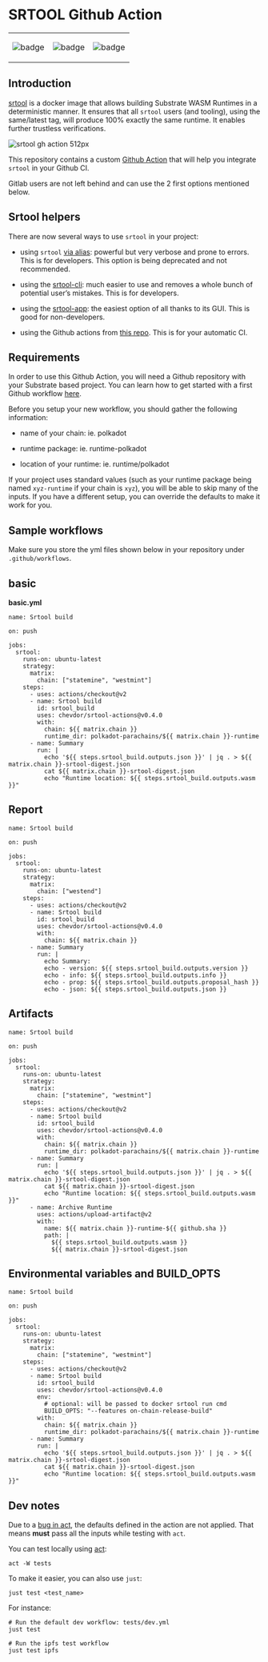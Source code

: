 # SRTOOL Github Action

<table>
<colgroup>
<col style="width: 33%" />
<col style="width: 33%" />
<col style="width: 33%" />
</colgroup>
<tbody>
<tr class="odd">
<td style="text-align: left;"><p><img src="https://github.com/chevdor/srtool-actions/actions/workflows/bridges.yml/badge.svg?branch=master" alt="badge" /></p></td>
<td style="text-align: left;"><p><img src="https://github.com/chevdor/srtool-actions/actions/workflows/cumulus.yml/badge.svg?branch=master" alt="badge" /></p></td>
<td style="text-align: left;"><p><img src="https://github.com/chevdor/srtool-actions/actions/workflows/polkadot.yml/badge.svg?branch=master" alt="badge" /></p></td>
</tr>
</tbody>
</table>

## Introduction

[srtool](https://github.com/chevdor/srtool) is a docker image that allows building Substrate WASM Runtimes in a deterministic manner. It ensures that all `srtool` users (and tooling), using the same/latest tag, will produce 100% exactly the same runtime. It enables further trustless verifications.

![srtool gh action 512px](resources/logo/srtool-gh-action_512px.png)

This repository contains a custom [Github Action](https://docs.github.com/en/actions) that will help you integrate `srtool` in your Github CI.

Gitlab users are not left behind and can use the 2 first options mentioned below.

## Srtool helpers

There are now several ways to use `srtool` in your project:

-   using `srtool` [via alias](https://github.com/chevdor/srtool#user-content-using-an-alias): powerful but very verbose and prone to errors. This is for developers. This option is being deprecated and not recommended.

-   using the [srtool-cli](https://github.com/chevdor/srtool-cli): much easier to use and removes a whole bunch of potential user’s mistakes. This is for developers.

-   using the [srtool-app](https://github.com/chevdor/srtool-app): the easiest option of all thanks to its GUI. This is good for non-developers.

-   using the Github actions from [this repo](https://github.com/chevdor/srtool-actions). This is for your automatic CI.

## Requirements

In order to use this Github Action, you will need a Github repository with your Substrate based project. You can learn how to get started with a first Github workflow [here](https://docs.github.com/en/actions/quickstart).

Before you setup your new workflow, you should gather the following information:

-   name of your chain: ie. polkadot

-   runtime package: ie. runtime-polkadot

-   location of your runtime: ie. runtime/polkadot

If your project uses standard values (such as your runtime package being named `xyz-runtime` if your chain is `xyz`), you will be able to skip many of the inputs. If you have a different setup, you can override the defaults to make it work for you.

## Sample workflows

Make sure you store the yml files shown below in your repository under `.github/workflows`.

## basic

**basic.yml**

    name: Srtool build

    on: push

    jobs:
      srtool:
        runs-on: ubuntu-latest
        strategy:
          matrix:
            chain: ["statemine", "westmint"]
        steps:
          - uses: actions/checkout@v2
          - name: Srtool build
            id: srtool_build
            uses: chevdor/srtool-actions@v0.4.0
            with:
              chain: ${{ matrix.chain }}
              runtime_dir: polkadot-parachains/${{ matrix.chain }}-runtime
          - name: Summary
            run: |
              echo '${{ steps.srtool_build.outputs.json }}' | jq . > ${{ matrix.chain }}-srtool-digest.json
              cat ${{ matrix.chain }}-srtool-digest.json
              echo "Runtime location: ${{ steps.srtool_build.outputs.wasm }}"

## Report

    name: Srtool build

    on: push

    jobs:
      srtool:
        runs-on: ubuntu-latest
        strategy:
          matrix:
            chain: ["westend"]
        steps:
          - uses: actions/checkout@v2
          - name: Srtool build
            id: srtool_build
            uses: chevdor/srtool-actions@v0.4.0
            with:
              chain: ${{ matrix.chain }}
          - name: Summary
            run: |
              echo Summary:
              echo - version: ${{ steps.srtool_build.outputs.version }}
              echo - info: ${{ steps.srtool_build.outputs.info }}
              echo - prop: ${{ steps.srtool_build.outputs.proposal_hash }}
              echo - json: ${{ steps.srtool_build.outputs.json }}

## Artifacts

    name: Srtool build

    on: push

    jobs:
      srtool:
        runs-on: ubuntu-latest
        strategy:
          matrix:
            chain: ["statemine", "westmint"]
        steps:
          - uses: actions/checkout@v2
          - name: Srtool build
            id: srtool_build
            uses: chevdor/srtool-actions@v0.4.0
            with:
              chain: ${{ matrix.chain }}
              runtime_dir: polkadot-parachains/${{ matrix.chain }}-runtime
          - name: Summary
            run: |
              echo '${{ steps.srtool_build.outputs.json }}' | jq . > ${{ matrix.chain }}-srtool-digest.json
              cat ${{ matrix.chain }}-srtool-digest.json
              echo "Runtime location: ${{ steps.srtool_build.outputs.wasm }}"
          - name: Archive Runtime
            uses: actions/upload-artifact@v2
            with:
              name: ${{ matrix.chain }}-runtime-${{ github.sha }}
              path: |
                ${{ steps.srtool_build.outputs.wasm }}
                ${{ matrix.chain }}-srtool-digest.json

## Environmental variables and BUILD\_OPTS

    name: Srtool build

    on: push

    jobs:
      srtool:
        runs-on: ubuntu-latest
        strategy:
          matrix:
            chain: ["statemine", "westmint"]
        steps:
          - uses: actions/checkout@v2
          - name: Srtool build
            id: srtool_build
            uses: chevdor/srtool-actions@v0.4.0
            env:
              # optional: will be passed to docker srtool run cmd
              BUILD_OPTS: "--features on-chain-release-build"
            with:
              chain: ${{ matrix.chain }}
              runtime_dir: polkadot-parachains/${{ matrix.chain }}-runtime
          - name: Summary
            run: |
              echo '${{ steps.srtool_build.outputs.json }}' | jq . > ${{ matrix.chain }}-srtool-digest.json
              cat ${{ matrix.chain }}-srtool-digest.json
              echo "Runtime location: ${{ steps.srtool_build.outputs.wasm }}"

## Dev notes

Due to a [bug in act](https://github.com/nektos/act/issues/655), the defaults defined in the action are not applied. That means **must** pass all the inputs while testing with `act`.

You can test locally using [act](https://github.com/nektos/act):

    act -W tests

To make it easier, you can also use `just`:

    just test <test_name>

For instance:

    # Run the default dev workflow: tests/dev.yml
    just test

    # Run the ipfs test workflow
    just test ipfs
